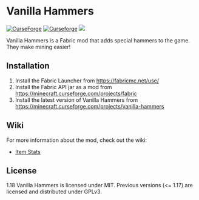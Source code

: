 # Vanilla Hammers
[![CurseForge](http://cf.way2muchnoise.eu/full_317756_downloads.svg)](https://www.curseforge.com/minecraft/mc-mods/vanilla-hammers)
[![Curseforge](http://cf.way2muchnoise.eu/versions/For%20MC_317756_all.svg)](https://www.curseforge.com/minecraft/mc-mods/vanilla-hammers)
[![](https://jitpack.io/v/Draylar/vanilla-hammers.svg)](https://jitpack.io/#Draylar/vanilla-hammers)

Vanilla Hammers is a Fabric mod that adds special hammers to the game. They make mining easier!

## Installation

1. Install the Fabric Launcher from https://fabricmc.net/use/
2. Install the Fabric API jar as a mod from https://minecraft.curseforge.com/projects/fabric
3. Install the latest version of Vanilla Hammers from https://minecraft.curseforge.com/projects/vanilla-hammers

## Wiki

For more information about the mod, check out the wiki:
  - [Item Stats](https://github.com/Draylar/vanilla-hammers/wiki/Stats)

## License

1.18 Vanilla Hammers is licensed under MIT. Previous versions (<= 1.17) are licensed and distributed under GPLv3.
